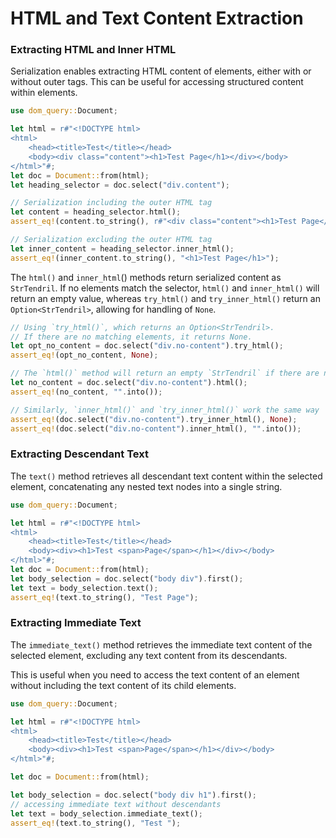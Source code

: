 # HTML and Text Content Extraction

### Extracting HTML and Inner HTML

Serialization enables extracting HTML content of elements, either with or without outer tags. This can be useful for accessing structured content within elements.

```rust
use dom_query::Document;

let html = r#"<!DOCTYPE html>
<html>
    <head><title>Test</title></head>
    <body><div class="content"><h1>Test Page</h1></div></body>
</html>"#;
let doc = Document::from(html);
let heading_selector = doc.select("div.content");

// Serialization including the outer HTML tag
let content = heading_selector.html();
assert_eq!(content.to_string(), r#"<div class="content"><h1>Test Page</h1></div>"#);

// Serialization excluding the outer HTML tag
let inner_content = heading_selector.inner_html();
assert_eq!(inner_content.to_string(), "<h1>Test Page</h1>");
```

The `html()` and `inner_html`() methods return serialized content as `StrTendril`. If no elements match the selector, `html()` and `inner_html()` will return an empty value, whereas `try_html()` and `try_inner_html()` return an `Option<StrTendril>`, allowing for handling of `None`.


```rust
// Using `try_html()`, which returns an Option<StrTendril>.
// If there are no matching elements, it returns None.
let opt_no_content = doc.select("div.no-content").try_html();
assert_eq!(opt_no_content, None);

// The `html()` method will return an empty `StrTendril` if there are no matches
let no_content = doc.select("div.no-content").html();
assert_eq!(no_content, "".into());

// Similarly, `inner_html()` and `try_inner_html()` work the same way
assert_eq!(doc.select("div.no-content").try_inner_html(), None);
assert_eq!(doc.select("div.no-content").inner_html(), "".into());

```

### Extracting Descendant Text

The `text()` method retrieves all descendant text content within the selected element, concatenating any nested text nodes into a single string.

```rust
use dom_query::Document;

let html = r#"<!DOCTYPE html>
<html>
    <head><title>Test</title></head>
    <body><div><h1>Test <span>Page</span></h1></div></body>
</html>"#;
let doc = Document::from(html);
let body_selection = doc.select("body div").first();
let text = body_selection.text();
assert_eq!(text.to_string(), "Test Page");

```

### Extracting Immediate Text

The `immediate_text()` method retrieves the immediate text content of the selected element, excluding any text content from its descendants.

This is useful when you need to access the text content of an element without including the text content of its child elements.


```rust
use dom_query::Document;

let html = r#"<!DOCTYPE html>
<html>
    <head><title>Test</title></head>
    <body><div><h1>Test <span>Page</span></h1></div></body>
</html>"#;

let doc = Document::from(html);

let body_selection = doc.select("body div h1").first();
// accessing immediate text without descendants
let text = body_selection.immediate_text();
assert_eq!(text.to_string(), "Test ");
```